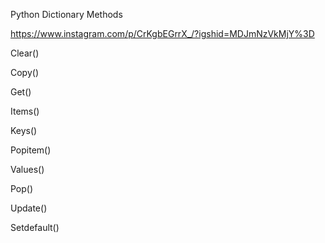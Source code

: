 Python Dictionary Methods


https://www.instagram.com/p/CrKgbEGrrX_/?igshid=MDJmNzVkMjY%3D


Clear()

Copy()

Get()

Items()

Keys()

Popitem()

Values()

Pop()

Update()

Setdefault()

